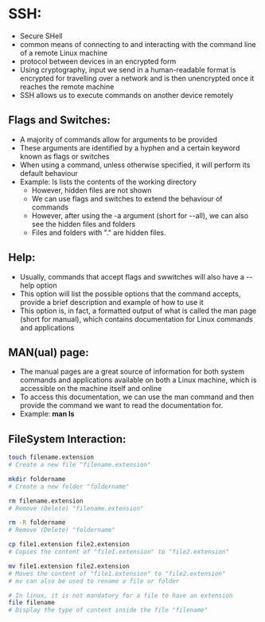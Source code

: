 # SSH:
* Secure SHell
* common means of connecting to and interacting with the command line of a remote Linux machine
* protocol between devices in an encrypted form
* Using cryptography, input we send in a human-readable format is encrypted for travelling over a network and is then unencrypted once it reaches the remote machine
* SSH allows us to execute commands on another device remotely

## Flags and Switches:
* A majority of commands allow for arguments to be provided
* These arguments are identified by a hyphen and a certain keyword known as flags or switches
* When using a command, unless otherwise specified, it will perform its default behaviour
* Example: ls lists the contents of the working directory
    * However, hidden files are not shown
    * We can use flags and switches to extend the behaviour of commands
    * However, after using the -a argument (short for --all), we can also see the hidden files and folders
    * Files and folders with "." are hidden files.

## Help:
* Usually, commands that accept flags and swwitches will also have a --help option
* This option will list the possible options that the command accepts, provide a brief description and example of how to use it
* This option is, in fact, a formatted output of what is called the man page (short for manual), which contains documentation for Linux commands and applications

## MAN(ual) page:
* The manual pages are a great source of information for both system commands and applications available on both a Linux machine, which is accessible on the machine itself and online
* To access this documentation, we can use the man command and then provide the command we want to read the documentation for. 
* Example: **man ls**

## FileSystem Interaction:
``` bash
touch filename.extension
# Create a new file "filename.extension"

mkdir foldername
# Create a new folder "foldername"

rm filename.extension
# Remove (Delete) "filename.extension"

rm -R foldername
# Remove (Delete) "foldername"

cp file1.extension file2.extension
# Copies the content of "file1.extension" to "file2.extension"

mv file1.extension file2.extension
# Moves the content of "file1.extension" to "file2.extension"
# mv can also be used to rename a file or folder

# In linux, it is not mandatory for a file to have an extension
file filename
# Display the type of content inside the file "filename"
```